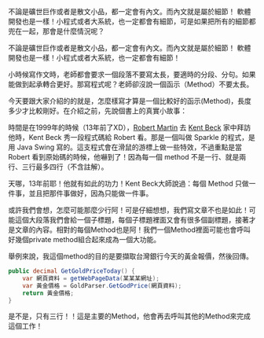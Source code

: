 不論是礦世巨作或者是散文小品，都一定會有內文。而內文就是屬於細節！
軟體開發也是一樣！小程式或者大系統，也一定都會有細節，可是如果把所有的細節都兜在一起，那會是什麼情況呢？
  
不論是礦世巨作或者是散文小品，都一定會有內文。而內文就是屬於細節！
軟體開發也是一樣！小程式或者大系統，也一定都會有細節！
  
小時候寫作文時，老師都會要求一個段落不要寫太長，要適時的分段、分句。如果能做到起承轉合更好。那寫程式呢？老師卻沒說一個函示（Method）不要太長。
  
今天要跟大家介紹的的就是，怎麼樣寫才算是一個比較好的函示(Method)，長度多少才比較剛好。在介紹之前，先說個書上的真實小故事：
  
時間是在1999年的時候（13年前了XD），[Robert Martin][Robert_Martin] 去 [Kent Beck][Kent_beck] 家中拜訪他時，Kent Beck 秀一段程式碼給 Robert 看。那是一個叫做 Sparkle 的程式，是用 Java Swing 寫的。這支程式會在滑鼠的游標上做一些特效，不過重點是當 Robert 看到原始碼的時候，他嚇到了！因為每一個 method 不是一行、就是兩行、三行最多四行（不含註解）。
  
天哪，13年前耶！他就有如此的功力！Kent Beck大師說過：每個 Method 只做一件事，並且把那件事做好，因為只能做一件事。
  
或許我們會想，怎麼可能那麼少行阿！可是仔細想想，我們寫文章不也是如此！可能這個大段落我們會給一個子標題，每個子標題裡面又會有很多個副標題，接著才是文章的內容。相對的每個Method也是阿！我們一個Method裡面可能也會呼叫好幾個private method組合起來成為一個大功能。
  
舉例來說，我這個method的目的是要擷取台灣銀行今天的黃金報價，然後回傳。

```c#
public decimal GetGoldPriceToday() {  
    var 網頁資料 = getWebPageData(某某某網址);  
    var 黃金價格 = GoldParser.GetGodPrice(網頁資料);  
    return 黃金價格;  
}  
```
  
是不是，只有三行！！這是主要的Method，他會再去呼叫其他的Method來完成這個工作！
  
[Robert_Martin]: <http://en.wikipedia.org/wiki/Robert_Cecil_Martin>
[Kent_beck]: <http://www.techcn.com.cn/index.php?doc-view-131735.html>